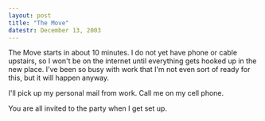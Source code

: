 ```yaml
---
layout: post
title: "The Move"
datestr: December 13, 2003
---
```


The Move starts in about 10 minutes.  I do not yet have phone or cable upstairs, so I won't be on the internet until everything gets hooked up in the new place.  I've been so busy with work that I'm not even sort of ready for this, but it will happen anyway.

I'll pick up my personal mail from work.  Call me on my cell phone.

You are all invited to the party when I get set up.

